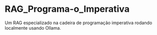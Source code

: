 # RAG_Programa-o_Imperativa
Um RAG especializado na cadeira de programação imperativa rodando localmente usando Ollama.
